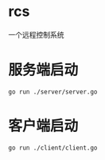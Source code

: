 # rcs
一个远程控制系统

# 服务端启动
```shell
go run ./server/server.go
```

# 客户端启动
```shell
go run ./client/client.go
```